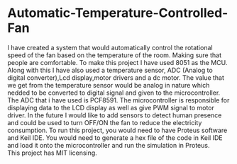 # Automatic-Temperature-Controlled-Fan
I have created a system that would automatically control the rotational speed of the fan based on the temperature of the room. Making sure that people are comfortable.
To make this project I have used 8051 as the MCU. Along with this I have also used a temperature sensor, ADC (Analog to digital converter),Lcd display,motor drivers and a dc motor. The value that we get from the temperature sensor would be analog in nature which nedded to be converted to digital signal and given to the microcontroller. The ADC that i have used is PCF8591. The microcontroller is responsible for displaying data to the LCD display as well as give PWM signal to motor driver.
In the future I would like to add sensors to detect human presence and could be used to turn OFF/ON the fan to reduce the electricity consumption.
To run this project, you would need to have Proteus software and Keil IDE. You would need to generate a hex file of the code in Keil IDE and load it onto the microcontroller and run the simulation in Proteus.  
This project has MIT licensing.
